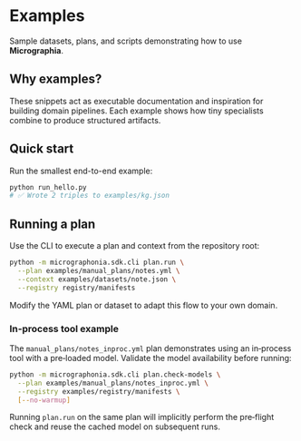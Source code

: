# Examples

Sample datasets, plans, and scripts demonstrating how to use **Micrographia**.

## Why examples?
These snippets act as executable documentation and inspiration for building domain pipelines. Each example shows how tiny specialists combine to produce structured artifacts.

## Quick start
Run the smallest end-to-end example:

```bash
python run_hello.py
# ✅ Wrote 2 triples to examples/kg.json
```

## Running a plan
Use the CLI to execute a plan and context from the repository root:

```bash
python -m micrographonia.sdk.cli plan.run \
  --plan examples/manual_plans/notes.yml \
  --context examples/datasets/note.json \
  --registry registry/manifests
```

Modify the YAML plan or dataset to adapt this flow to your own domain.

### In‑process tool example

The ``manual_plans/notes_inproc.yml`` plan demonstrates using an in‑process
tool with a pre‑loaded model.  Validate the model availability before running:

```bash
python -m micrographonia.sdk.cli plan.check-models \
  --plan examples/manual_plans/notes_inproc.yml \
  --registry examples/registry/manifests \
  [--no-warmup]
```

Running ``plan.run`` on the same plan will implicitly perform the pre‑flight
check and reuse the cached model on subsequent runs.

